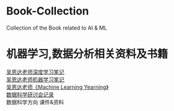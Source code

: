 # Book-Collection
Collection of the Book related to AI &amp; ML

<h1>机器学习,数据分析相关资料及书籍</h1>

<a href = https://github.com/jinglebo/deeplearning_ai_books> 吴恩达老师深度学习笔记 </a>
<br>
<a href = https://github.com/jinglebo/Coursera-ML-AndrewNg-Notes> 吴恩达老师机器学习笔记 </a>
<br>
<a href = https://github.com/jinglebo/Machine-Learning-Yearning-Chinese-ver > 吴恩达老师《Machine Learning Yearning》 </a>
<br>
<a href = https://github.com/jinglebo/Seminar-Materials> 数据科学研讨会记录 </a>
<br>
<a herf = https://github.com/jinglebo/pdf> 数据科学方向 课件&资料 </a>
<br>
